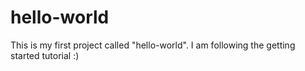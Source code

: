 # hello-world
This is my first project called "hello-world". I am following the getting started tutorial :)
